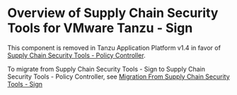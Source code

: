 # Overview of Supply Chain Security Tools for VMware Tanzu - Sign

This component is removed in Tanzu Application Platform v1.4 in favor of [Supply Chain Security Tools - Policy Controller](../scst-policy/overview.md).

To migrate from Supply Chain Security Tools - Sign to Supply Chain Security Tools - Policy Controller, see [Migration From Supply Chain Security Tools - Sign](../scst-policy/migration.hbs.md)
